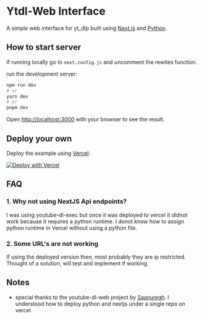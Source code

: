 # Ytdl-Web Interface
A simple web interface for yt_dlp built using [Next.js](https://nextjs.org/) and [Python](https://www.python.org/).

## How to start server
If running locally go to `next.config.js` and uncomment the rewites function.

run the development server:

```bash
npm run dev
# or
yarn dev
# or
pnpm dev
```

Open [http://localhost:3000](http://localhost:3000) with your browser to see the result.
## Deploy your own
Deploy the example using [Vercel](https://vercel.com):

[![Deploy with Vercel](https://vercel.com/button)](https://vercel.com/import/project?template=https://github.com/RohanDebroy/ytdl-web)

## FAQ
### 1. Why not using NextJS Api endpoints?
I was using youtube-dl-exec but once it was deployed to vercel it didnot work because it requires a python runtime. I donot know how to assign python runtime in Vercel without using a python file.
### 2. Some URL's are not working
If using the deployed version then, most probably they are ip restricted. Thought of a solution, will test and implement if working.


## Notes
- special thanks to the youtube-dl-web project by [Saanuregh](https://github.com/saanuregh/youtube-dl-web). I understood how to deploy python and nextjs under a single repo on vercel
